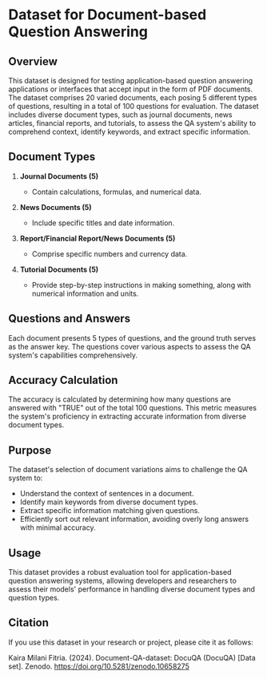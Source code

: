 # Dataset for Document-based Question Answering

## Overview

This dataset is designed for testing application-based question answering applications or interfaces that accept input in the form of PDF documents. The dataset comprises 20 varied documents, each posing 5 different types of questions, resulting in a total of 100 questions for evaluation. The dataset includes diverse document types, such as journal documents, news articles, financial reports, and tutorials, to assess the QA system's ability to comprehend context, identify keywords, and extract specific information.

## Document Types

1. **Journal Documents (5)**
   - Contain calculations, formulas, and numerical data.

2. **News Documents (5)**
   - Include specific titles and date information.

3. **Report/Financial Report/News Documents (5)**
   - Comprise specific numbers and currency data.

4. **Tutorial Documents (5)**
   - Provide step-by-step instructions in making something, along with numerical information and units.

## Questions and Answers

Each document presents 5 types of questions, and the ground truth serves as the answer key. The questions cover various aspects to assess the QA system's capabilities comprehensively.

## Accuracy Calculation

The accuracy is calculated by determining how many questions are answered with "TRUE" out of the total 100 questions. This metric measures the system's proficiency in extracting accurate information from diverse document types.

## Purpose

The dataset's selection of document variations aims to challenge the QA system to:

- Understand the context of sentences in a document.
- Identify main keywords from diverse document types.
- Extract specific information matching given questions.
- Efficiently sort out relevant information, avoiding overly long answers with minimal accuracy.

## Usage

This dataset provides a robust evaluation tool for application-based question answering systems, allowing developers and researchers to assess their models' performance in handling diverse document types and question types.

## Citation

If you use this dataset in your research or project, please cite it as follows:

Kaira Milani Fitria. (2024). Document-QA-dataset: DocuQA (DocuQA) [Data set]. Zenodo. https://doi.org/10.5281/zenodo.10658275
